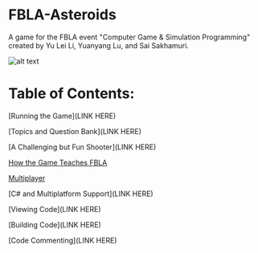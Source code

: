 # FBLA-Asteroids
A game for the FBLA event "Computer Game &amp; Simulation Programming" created by Yu Lei Li, Yuanyang Lu, and Sai Sakhamuri.

![alt text](https://cdn.discordapp.com/attachments/380481535641387009/547217523184107551/icons8-next-page-64.png?width=234&height=468)

# Table of Contents:

[Running the Game](LINK HERE)

[Topics and Question Bank](LINK HERE)

[A Challenging but Fun Shooter](LINK HERE)

[How the Game Teaches FBLA]()

[Multiplayer]()

[C# and Multiplatform Support](LINK HERE)

[Viewing Code](LINK HERE)

[Building Code](LINK HERE)

[Code Commenting](LINK HERE)
